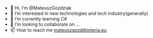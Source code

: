 - 👋 Hi, I’m @MateuszGozdziak
- 👀 I’m interested in new technologies and tech industry(generally)
- 🌱 I’m currently learning C#
- 💞️ I’m looking to collaborate on ...
- 📫 How to reach me mateuszgozd@interia.eu


